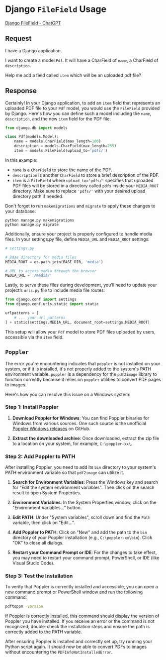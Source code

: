# Django `FileField` Usage

[Django FileField - ChatGPT](https://chat.openai.com/share/0bec38c5-017e-4bab-a89a-af26b7f85fa8)

## Request

I have  a Django application.

I want to create a model `Pdf`. It will have a CharField of `name`, a CharField of `description`.

Help me add a field called `item` which will be an uploaded pdf file?

## Response

Certainly! In your Django application, to add an `item` field that represents an uploaded PDF file to your `Pdf` model, you would use the `FileField` provided by Django. Here's how you can define such a model including the `name`, `description`, and the new `item` field for the PDF file:

```python
from django.db import models

class Pdf(models.Model):
    name = models.CharField(max_length=100)
    description = models.CharField(max_length=255)
    item = models.FileField(upload_to='pdfs/')
```

In this example:

- `name` is a `CharField` to store the name of the PDF.
- `description` is another `CharField` to store a brief description of the PDF.
- `item` is a `FileField` where `upload_to='pdfs/'` specifies that uploaded PDF files will be stored in a directory called `pdfs` inside your `MEDIA_ROOT` directory. Make sure to replace `'pdfs/'` with your desired upload directory path if needed.

Don't forget to run `makemigrations` and `migrate` to apply these changes to your database:

```shell
python manage.py makemigrations
python manage.py migrate
```

Additionally, ensure your project is properly configured to handle media files. In your settings.py file, define `MEDIA_URL` and `MEDIA_ROOT` settings:

```python
# settings.py

# Base directory for media files
MEDIA_ROOT = os.path.join(BASE_DIR, 'media')

# URL to access media through the browser
MEDIA_URL = '/media/'
```

Lastly, to serve these files during development, you’ll need to update your project’s `urls.py` file to include media file routes:

```python
from django.conf import settings
from django.conf.urls.static import static

urlpatterns = [
    # ... your url patterns
] + static(settings.MEDIA_URL, document_root=settings.MEDIA_ROOT)
```

This setup will allow your `Pdf` model to store PDF files uploaded by users, accessible via the `item` field.

## `Poppler`

The error you're encountering indicates that `poppler` is not installed on your system, or if it is installed, it's not properly added to the system's PATH environment variable. `poppler` is a dependency for the `pdf2image` library to function correctly because it relies on `poppler` utilities to convert PDF pages to images.

Here's how you can resolve this issue on a Windows system:

### Step 1: Install Poppler

1. **Download Poppler for Windows**: You can find Poppler binaries for Windows from various sources. One such source is the unofficial [Poppler Windows releases](https://github.com/oschwartz10612/poppler-windows/releases/) on GitHub.

2. **Extract the downloaded archive**: Once downloaded, extract the zip file to a location on your system, for example, `C:\poppler-xx\`.

### Step 2: Add Poppler to PATH

After installing Poppler, you need to add its `bin` directory to your system's PATH environment variable so that `pdf2image` can utilize it.

1. **Search for Environment Variables**: Press the Windows key and search for "Edit the system environment variables". Then click on the search result to open System Properties.

2. **Environment Variables**: In the System Properties window, click on the "Environment Variables..." button.

3. **Edit PATH**: Under "System variables", scroll down and find the `Path` variable, then click on "Edit...".

4. **Add Poppler to PATH**: Click on "New" and add the path to the `bin` directory of your Poppler installation (e.g., `C:\poppler-xx\bin`). Click "OK" to close all dialogs.

5. **Restart your Command Prompt or IDE**: For the changes to take effect, you may need to restart your command prompt, PowerShell, or IDE (like Visual Studio Code).

### Step 3: Test the Installation

To verify that Poppler is correctly installed and accessible, you can open a new command prompt or PowerShell window and run the following command:

```cmd
pdftoppm -version
```

If Poppler is correctly installed, this command should display the version of Poppler you have installed. If you receive an error or the command is not recognized, double-check the installation steps and ensure the path is correctly added to the PATH variable.

After ensuring Poppler is installed and correctly set up, try running your Python script again. It should now be able to convert PDFs to images without encountering the `PDFInfoNotInstalledError`.
